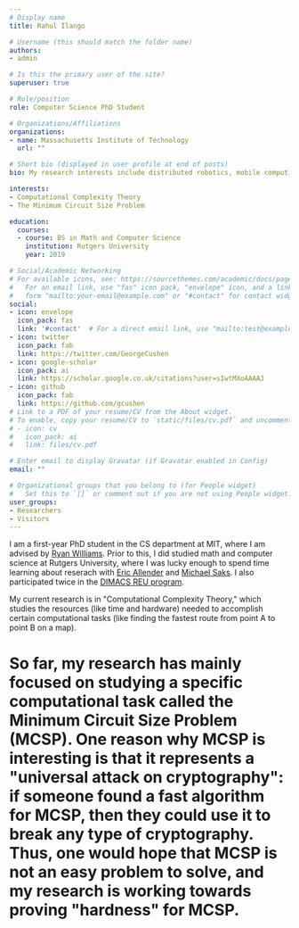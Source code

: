 ```yaml
---
# Display name
title: Rahul Ilango

# Username (this should match the folder name)
authors:
- admin

# Is this the primary user of the site?
superuser: true

# Role/position
role: Computer Science PhD Student

# Organizations/Affiliations
organizations:
- name: Massachusetts Institute of Technology
  url: ""

# Short bio (displayed in user profile at end of posts)
bio: My research interests include distributed robotics, mobile computing and programmable matter.

interests:
- Computational Complexity Theory
- The Minimum Circuit Size Problem

education:
  courses:
  - course: BS in Math and Computer Science
    institution: Rutgers University
    year: 2019

# Social/Academic Networking
# For available icons, see: https://sourcethemes.com/academic/docs/page-builder/#icons
#   For an email link, use "fas" icon pack, "envelope" icon, and a link in the
#   form "mailto:your-email@example.com" or "#contact" for contact widget.
social:
- icon: envelope
  icon_pack: fas
  link: '#contact'  # For a direct email link, use "mailto:test@example.org".
- icon: twitter
  icon_pack: fab
  link: https://twitter.com/GeorgeCushen
- icon: google-scholar
  icon_pack: ai
  link: https://scholar.google.co.uk/citations?user=sIwtMXoAAAAJ
- icon: github
  icon_pack: fab
  link: https://github.com/gcushen
# Link to a PDF of your resume/CV from the About widget.
# To enable, copy your resume/CV to `static/files/cv.pdf` and uncomment the lines below.
# - icon: cv
#   icon_pack: ai
#   link: files/cv.pdf

# Enter email to display Gravatar (if Gravatar enabled in Config)
email: ""

# Organizational groups that you belong to (for People widget)
#   Set this to `[]` or comment out if you are not using People widget.
user_groups:
- Researchers
- Visitors
---
```


I am a first-year PhD student in the CS department at MIT, where I am advised by [Ryan Williams](https://people.csail.mit.edu/rrw/). Prior to this, I did studied math and computer science at Rutgers University, where I was lucky enough to spend time learning about reserach with [Eric Allender](https://www.cs.rutgers.edu/~allender/) and [Michael Saks](https://sites.math.rutgers.edu/~saks/). I also participated twice in the [DIMACS REU program](https://reu.dimacs.rutgers.edu/).

My current research is in "Computational Complexity Theory," which studies the resources (like time and hardware) needed to accomplish certain computational tasks (like finding the fastest route from point A to point B on a map).

# So far, my research has mainly focused on studying a specific computational task called the Minimum Circuit Size Problem (MCSP). One reason why MCSP is interesting is that it represents a "universal attack on cryptography": if someone found a fast algorithm for MCSP, then they could use it to break any type of cryptography. Thus, one would hope that MCSP is not an easy problem to solve, and my research is working towards proving "hardness" for MCSP.
